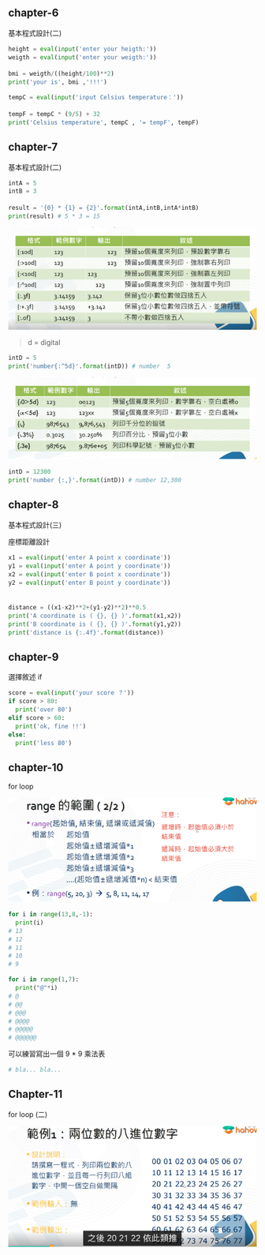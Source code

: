 ## chapter-6

基本程式設計(二)

```python
height = eval(input('enter your heigth:')) 
weigth = eval(input('enter your weigth:'))

bmi = weigth/((height/100)**2)
print('your is', bmi ,'!!!')
```

```python
tempC = eval(input('input Celsius temperature：'))

tempF = tempC * (9/5) + 32
print('Celsius temperature', tempC , '= tempF', tempF)
```



## chapter-7

基本程式設計(二)

```python
intA = 5
intB = 3

result = '{0} * {1} = {2}'.format(intA,intB,intA*intB)
print(result) # 5 * 3 = 15
```

![](./images/form.png)

> d = digital

```python
intD = 5 
print('number{:^5d}'.format(intD)) # number  5  
```

![](./images/form-2.png)

```python
intD = 12300
print('number {:,}'.format(intD)) # number 12,300
```



## chapter-8

基本程式設計(三)

座標距離設計

```python
x1 = eval(input('enter A point x coordinate'))
y1 = eval(input('enter A point y coordinate'))
x2 = eval(input('enter B point x coordinate'))
y2 = eval(input('enter B point y coordinate'))


distance = ((x1-x2)**2+(y1-y2)**2)**0.5
print('A coordinate is ( {}, {} )'.format(x1,x2))
print('B coordinate is ( {}, {} )'.format(y1,y2))
print('distance is {:.4f}'.format(distance))
```



## chapter-9

選擇敘述 if 

```python
score = eval(input('your score ？'))
if score > 80: 
  print('over 80')
elif score > 60:
  print('ok, fine !!')
else:
  print('less 80')
```



## chapter-10

for loop 

![](./images/for-loop.png)

```python
for i in range(13,8,-1):
  print(i)
# 13
# 12
# 11
# 10
# 9
```

```python
for i in range(1,7):
  print("@"*i)
# @
# @@
# @@@
# @@@@
# @@@@@
# @@@@@@
```

可以練習寫出一個 9 * 9 乘法表

```python
# bla... bla...
```

## Chapter-11

for loop (二)

![](./images/for-loop-2.png)